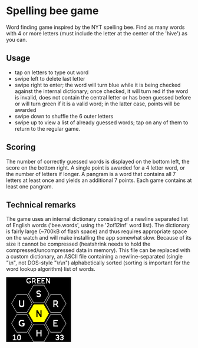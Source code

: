
# Spelling bee game

Word finding game inspired by the NYT spelling bee. Find as many words with 4 or more letters (must include the
letter at the center of the 'hive') as you can.


## Usage

 - tap on letters to type out word
 - swipe left to delete last letter
 - swipe right to enter; the word will turn blue while it is being checked against the internal dictionary; once
   checked, it will turn red if the word is invalid, does not contain the central letter or has been guessed before or
   will turn green if it is a valid word; in the latter case, points will be awarded
 - swipe down to shuffle the 6 outer letters
 - swipe up to view a list of already guessed words; tap on any of them to return to the regular game.


## Scoring

The number of correctly guessed words is displayed on the bottom left, the score on the bottom right. A single point
is awarded for a 4 letter word, or the number of letters if longer. A pangram is a word that contains all 7 letters at
least once and yields an additional 7 points. Each game contains at least one pangram.


## Technical remarks
The game uses an internal dictionary consisting of a newline separated list of English words ('bee.words', using the '2of12inf' word list).
The dictionary is fairly large (~700kB of flash space) and thus requires appropriate space on the watch and will make installing the app somewhat
slow. Because of its size it cannot be compressed (heatshrink needs to hold the compressed/uncompressed data in memory).
This file can be replaced with a custom dictionary, an ASCII file containing a newline-separated (single "\n", not DOS-style "\r\n") alphabetically
sorted (sorting is important for the word lookup algorithm) list of words.

![Screenshot](./bee_screenshot.png)
